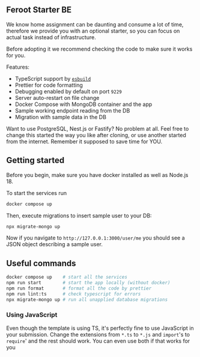 ## Feroot Starter BE

We know home assignment can be daunting and consume a lot of time, therefore we provide you with an optional starter, so you can focus on actual task instead of infrastructure.

Before adopting it we recommend checking the code to make sure it works for you.

Features:
- TypeScript support by [`esbuild`](https://esbuild.github.io/)
- Prettier for code formatting
- Debugging enabled by default on port `9229`
- Server auto-restart on file change
- Docker Compose with MongoDB container and the app
- Sample working endpoint reading from the DB
- Migration with sample data in the DB

Want to use PostgreSQL, Nest.js or Fastify? No problem at all. Feel free to change this started the way you like after cloning, or use another started from the internet. Remember it supposed to save time for YOU.

## Getting started

Before you begin, make sure you have docker installed as well as Node.js 18.

To start the services run
```bash
docker compose up
```
Then, execute migrations to insert sample user to your DB:
```sh
npx migrate-mongo up
```
Now if you navigate to `http://127.0.0.1:3000/user/me` you should see a JSON object describing a sample user.

## Useful commands
```bash
docker compose up    # start all the services
npm run start        # start the app locally (without docker)
npm run format       # format all the code by prettier
npm run lint:ts      # check typescript for errors
npx migrate-mongo up # run all unapplied database migrations
```

### Using JavaScript

Even though the template is using TS, it's perfectly fine to use JavaScript in your submission. Change the extensions from `*.ts` to `*.js` and `import`'s to `require`' and the rest should work. You can even use both if that works for you